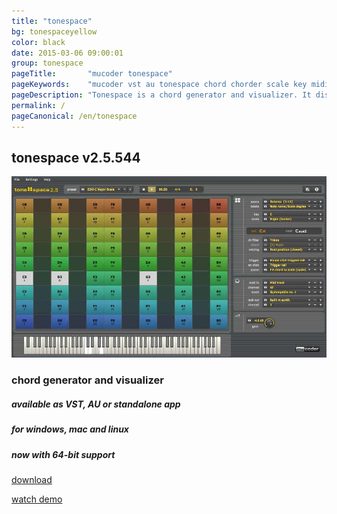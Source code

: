 ```yaml
---
title: "tonespace"
bg: tonespaceyellow
color: black 
date: 2015-03-06 09:00:01
group: tonespace
pageTitle:       "mucoder tonespace"
pageKeywords:    "mucoder vst au tonespace chord chorder scale key midi plugin instrument"
pageDescription: "Tonespace is a chord generator and visualizer. It displays chords and scales on a grid, making it easy to understand their structure. It displays chords on a piano keyboard, making it easy to play them. Tonespace supports 39 chord types, 25 chord voicings/inversions, 21 scales, 18 keys, and 50 different grids. It accepts easy, single-note MIDI input for triggering or viewing chords, and it can output chords over MIDI to your favorite synth. Tonespace acts either as a VST or Audio Unit plugin for your DAW, or as a standalone application."
permalink: /
pageCanonical: /en/tonespace
---
```


## tonespace v2.5.544


![tonespace](/img/tonespace.jpg)


### chord generator and visualizer

##### available as VST, AU or standalone app

##### for windows, mac and linux

##### now with 64-bit support

<div class="center">
<p></p>
<p><a class="large-button button-primary u-fixed-width-20" href="#download">download</a></p>
<p><a class="large-button u-fixed-width-20" href="#demo">watch demo</a></p>
</div>

